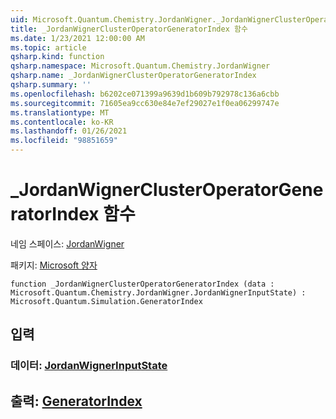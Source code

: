 ```yaml
---
uid: Microsoft.Quantum.Chemistry.JordanWigner._JordanWignerClusterOperatorGeneratorIndex
title: _JordanWignerClusterOperatorGeneratorIndex 함수
ms.date: 1/23/2021 12:00:00 AM
ms.topic: article
qsharp.kind: function
qsharp.namespace: Microsoft.Quantum.Chemistry.JordanWigner
qsharp.name: _JordanWignerClusterOperatorGeneratorIndex
qsharp.summary: ''
ms.openlocfilehash: b6202ce071399a9639d1b609b792978c136a6cbb
ms.sourcegitcommit: 71605ea9cc630e84e7ef29027e1f0ea06299747e
ms.translationtype: MT
ms.contentlocale: ko-KR
ms.lasthandoff: 01/26/2021
ms.locfileid: "98851659"
---
```

# <a name="_jordanwignerclusteroperatorgeneratorindex-function"></a>_JordanWignerClusterOperatorGeneratorIndex 함수

네임 스페이스: [JordanWigner](xref:Microsoft.Quantum.Chemistry.JordanWigner)

패키지: [Microsoft 양자](https://nuget.org/packages/Microsoft.Quantum.Chemistry)




```qsharp
function _JordanWignerClusterOperatorGeneratorIndex (data : Microsoft.Quantum.Chemistry.JordanWigner.JordanWignerInputState) : Microsoft.Quantum.Simulation.GeneratorIndex
```


## <a name="input"></a>입력

### <a name="data--jordanwignerinputstate"></a>데이터: [JordanWignerInputState](xref:Microsoft.Quantum.Chemistry.JordanWigner.JordanWignerInputState)





## <a name="output--generatorindex"></a>출력: [GeneratorIndex](xref:Microsoft.Quantum.Simulation.GeneratorIndex)

